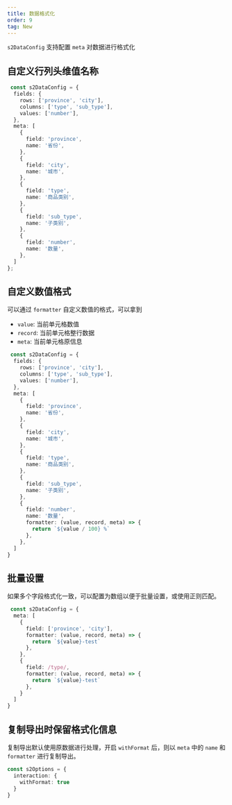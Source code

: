 ```yaml
---
title: 数据格式化
order: 9
tag: New
---
```


`s2DataConfig` 支持配置 `meta` 对数据进行格式化

<Playground path="basic/pivot/demo/grid.ts" rid='grid' height="200"></playground>

## 自定义行列头维值名称

```ts {7,10}
 const s2DataConfig = {
  fields: {
    rows: ['province', 'city'],
    columns: ['type', 'sub_type'],
    values: ['number'],
  },
  meta: [
    {
      field: 'province',
      name: '省份',
    },
    {
      field: 'city',
      name: '城市',
    },
    {
      field: 'type',
      name: '商品类别',
    },
    {
      field: 'sub_type',
      name: '子类别',
    },
    {
      field: 'number',
      name: '数量',
    },
  ]
};
```

## 自定义数值格式

可以通过 `formatter` 自定义数值的格式，可以拿到

- `value`: 当前单元格数值
- `record`: 当前单元格整行数据
- `meta`: 当前单元格原信息

```ts {7,27-29}
 const s2DataConfig = {
  fields: {
    rows: ['province', 'city'],
    columns: ['type', 'sub_type'],
    values: ['number'],
  },
  meta: [
    {
      field: 'province',
      name: '省份',
    },
    {
      field: 'city',
      name: '城市',
    },
    {
      field: 'type',
      name: '商品类别',
    },
    {
      field: 'sub_type',
      name: '子类别',
    },
    {
      field: 'number',
      name: '数量',
      formatter: (value, record, meta) => {
        return `${value / 100} %`
      },
    },
  ]
}
```

## 批量设置

如果多个字段格式化一致，可以配置为数组以便于批量设置，或使用正则匹配。

```ts
 const s2DataConfig = {
  meta: [
    {
      field: ['province', 'city'],
      formatter: (value, record, meta) => {
        return `${value}-test`
      },
    },
    {
      field: /type/,
      formatter: (value, record, meta) => {
        return `${value}-test`
      },
    }
  ]
}
```

## 复制导出时保留格式化信息

复制导出默认使用原数据进行处理，开启 `withFormat` 后，则以 `meta` 中的 `name` 和 `formatter` 进行复制导出。

```ts
const s2Options = {
  interaction: {
    withFormat: true
  }
}
```
